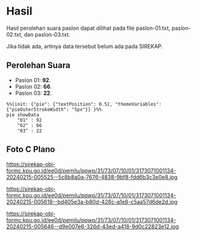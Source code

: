 # Hasil

Hasil perolehan suara paslon dapat dilihat pada file paslon-01.txt, paslon-02.txt, dan paslon-03.txt.

Jika tidak ada, artinya data tersebut belum ada pada SIREKAP.

## Perolehan Suara

 * Paslon 01: **92**.
 * Paslon 02: **66**.
 * Paslon 03: **22**.

```mermaid
%%{init: {"pie": {"textPosition": 0.5}, "themeVariables": {"pieOuterStrokeWidth": "5px"}} }%%
pie showData
    "01" : 92
    "02" : 66
    "03" : 22
```
## Foto C Plano

https://sirekap-obj-formc.kpu.go.id/ee0d/pemilu/ppwp/31/73/07/10/01/3173071001134-20240215-005525--5c8b8a0a-7676-4838-9bf8-fdd6b3c3e0e8.jpg

https://sirekap-obj-formc.kpu.go.id/ee0d/pemilu/ppwp/31/73/07/10/01/3173071001134-20240215-005618--bd405e3a-b80d-428c-a1e8-c5aa57d6de2d.jpg

https://sirekap-obj-formc.kpu.go.id/ee0d/pemilu/ppwp/31/73/07/10/01/3173071001134-20240215-005646--d9e007e6-326d-43ed-a418-9d0c22823e12.jpg
